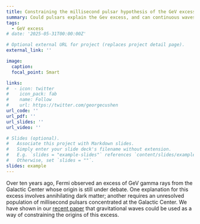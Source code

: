 ```yaml
---
title: Constraining the millisecond pulsar hypothesis of the GeV excess using continuous gravitational waves
summary: Could pulsars explain the Gev excess, and can continuous waves tell us something about it?
tags:
  - GeV excess
# date: '2025-05-31T00:00:00Z'

# Optional external URL for project (replaces project detail page).
external_link: ''

image:
  caption: 
  focal_point: Smart

links:
#  - icon: twitter
#    icon_pack: fab
#    name: Follow
#    url: https://twitter.com/georgecushen
url_code: ''
url_pdf: ''
url_slides: ''
url_video: ''

# Slides (optional).
#   Associate this project with Markdown slides.
#   Simply enter your slide deck's filename without extension.
#   E.g. `slides = "example-slides"` references `content/slides/example-slides.md`.
#   Otherwise, set `slides = ""`.
slides: example
---
```


Over ten years ago, Fermi observed an excess of GeV gamma rays from the Galactic Center whose origin is still under debate. One explanation for this excess involves annihilating dark matter; another requires an unresolved population of millisecond pulsars concentrated at the Galactic Center. We have shown in our [recent paper](https://arxiv.org/abs/2301.10239) that gravitational waves could be used as a way of constraining the origins of this excess.
